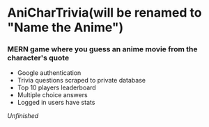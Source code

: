 # AniCharTrivia(will be renamed to "Name the Anime")

### MERN game where you guess an anime movie from the character's quote

- Google authentication 
- Trivia questions scraped to private database
- Top 10 players leaderboard
- Multiple choice answers
- Logged in users have stats

*Unfinished*